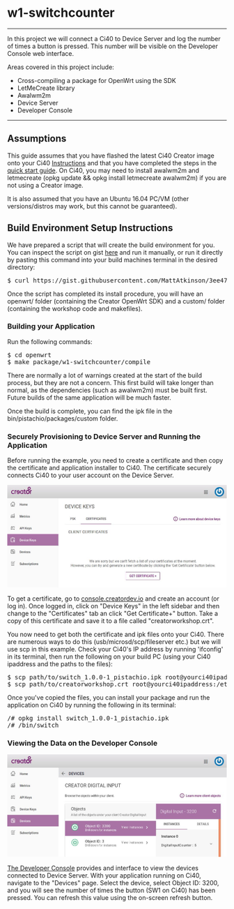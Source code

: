 # w1-switchcounter
----

In this project we will connect a Ci40 to Device Server and log the number of times a button is pressed. This number will be visible on the Developer Console web interface.

Areas covered in this project include:

* Cross-compiling a package for OpenWrt using the SDK
* LetMeCreate library
* Awalwm2m
* Device Server
* Developer Console

---

## Assumptions

This guide assumes that you have flashed the latest Ci40 Creator image onto your Ci40 [Instructions](https://docs.creatordev.io/ci40/guides/openwrt-platform/#system-upgrade) and that you have completed the steps in the [quick start guide](../../guides/quick-start-guide). On Ci40, you may need to install awalwm2m and letmecreate (opkg update && opkg install letmecreate awalwm2m) if you are not using a Creator image.

It is also assumed that you have an Ubuntu 16.04 PC/VM (other versions/distros may work, but this cannot be guaranteed).

## Build Environment Setup Instructions

We have prepared a script that will create the build environment for you. You can inspect the script on gist [here](https://gist.github.com/MattAtkinson/3ee477c92ff10c3a246c3ab27d864b58) and run it manually, or run it directly by pasting this command into your build machines terminal in the desired directory:

<pre>
$ curl https://gist.githubusercontent.com/MattAtkinson/3ee477c92ff10c3a246c3ab27d864b58/raw | bash
</pre>

Once the script has completed its install procedure, you will have an openwrt/ folder (containing the Creator OpenWrt SDK) and a custom/ folder (containing the workshop code and makefiles).

### Building your Application

Run the following commands:
<pre>
$ cd openwrt
$ make package/w1-switchcounter/compile
</pre>

There are normally a lot of warnings created at the start of the build process, but they are not a concern. This first build will take longer than normal, as the dependencies (such as awalwm2m) must be built first. Future builds of the same application will be much faster.

Once the build is complete, you can find the ipk file in the bin/pistachio/packages/custom folder.

### Securely Provisioning to Device Server and Running the Application

Before running the example, you need to create a certificate and then copy the certificate and application installer to Ci40. The certificate securely connects Ci40 to your user account on the Device Server.

![certificateimage](img/cert.jpg)

To get a certificate, go to [console.creatordev.io](http:/console.creatordev.io) and create an account (or log in). Once logged in, click on "Device Keys" in the left sidebar and then change to the "Certificates" tab an click "Get Certificate+" button. Take a copy of this certificate and save it to a file called "creatorworkshop.crt".

You now need to get both the certificate and ipk files onto your Ci40. There are numerous ways to do this (usb/microsd/scp/fileserver etc.) but we will use scp in this example. Check your Ci40's IP address by running 'ifconfig' in its terminal, then run the following on your build PC (using your Ci40 ipaddress and the paths to the files):

<pre>
$ scp path/to/switch_1.0.0-1_pistachio.ipk root@yourci40ipaddress:/
$ scp path/to/creatorworkshop.crt root@yourci40ipaddress:/etc/config
</pre>

Once you've copied the files, you can install your package and run the application on Ci40 by running the following in its terminal:

<pre>
/# opkg install switch_1.0.0-1_pistachio.ipk
/# /bin/switch
</pre>

### Viewing the Data on the Developer Console

![deviceimage](img/device.jpg)

[The Developer Console](http://console.creatordev.io) provides and interface to view the devices connected to Device Server. With your application running on Ci40, navigate to the "Devices" page. Select the device, select Object ID: 3200, and you will see the number of times the button (SW1 on Ci40) has been pressed. You can refresh this value using the on-screen refresh button.
